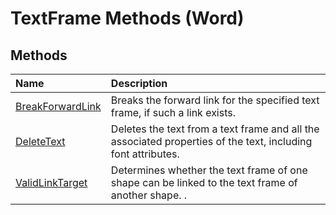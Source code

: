 
# TextFrame Methods (Word)

## Methods



|**Name**|**Description**|
|:-----|:-----|
|[BreakForwardLink](e72e07bf-cea3-3351-3fa8-aae9777babf6.md)|Breaks the forward link for the specified text frame, if such a link exists.|
|[DeleteText](a5fbf67a-c4d2-9b12-e326-86d63150debc.md)|Deletes the text from a text frame and all the associated properties of the text, including font attributes.|
|[ValidLinkTarget](09e900c9-30d8-0098-6ad1-d8c4fbaeb3cf.md)|Determines whether the text frame of one shape can be linked to the text frame of another shape. .|
